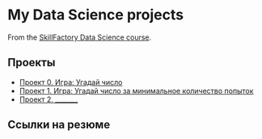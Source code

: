 # My Data Science projects

From the [SkillFactory Data Science course](https://skillfactory.ru/data-scientist).

## Проекты

* [Проект 0. Игра: Угадай число](https://github.com/Serg-NSD/sf_data_science/tree/main/project_0)
* [Проект 1. Игра: Угадай число за минимальное количество попыток](https://github.com/Serg-NSD/sf_data_science/tree/main/project_1)
* [Проект 2. _______](___)

## Ссылки на резюме
